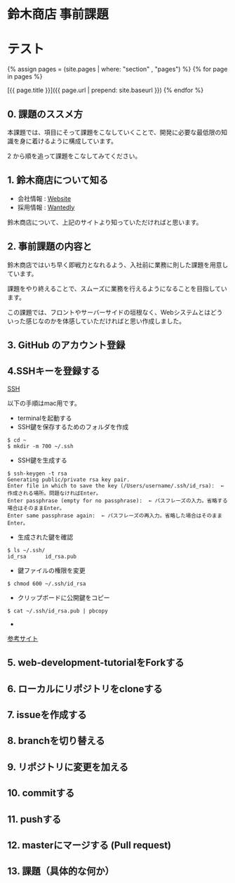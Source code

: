 # 鈴木商店 事前課題

# テスト
 {% assign pages = (site.pages | where: "section" , "pages") %} {% for page in pages %}

[{{ page.title }}]({{ page.url | prepend: site.baseurl }}) {% endfor %}

## 0. 課題のススメ方
本課題では、項目にそって課題をこなしていくことで、開発に必要な最低限の知識を身に着けるように構成しています。

2 から順を追って課題をこなしてみてください。

## 1. 鈴木商店について知る

- 会社情報 : [Website](https://www.suzukishouten.co.jp/)
- 採用情報 : [Wantedly](https://www.wantedly.com/companies/suzukishouten)

鈴木商店について、上記のサイトより知っていただければと思います。

## 2. 事前課題の内容と
鈴木商店ではいち早く即戦力となれるよう、入社前に業務に則した課題を用意しています。

課題をやり終えることで、スムーズに業務を行えるようになることを目指しています。

この課題では、フロントやサーバーサイドの垣根なく、Webシステムとはどういった感じなのかを体感していただければと思い作成しました。

## 3. GitHub のアカウント登録

## 4.SSHキーを登録する

[SSH](/docs/pages/sshkey.md)

以下の手順はmac用です。
- terminalを起動する
- SSH鍵を保存するためのフォルダを作成
```
$ cd ~
$ mkdir -m 700 ~/.ssh
```
- SSH鍵を生成する
```
$ ssh-keygen -t rsa
Generating public/private rsa key pair.
Enter file in which to save the key (/Users/username/.ssh/id_rsa):  ← 作成される場所。問題なければEnter。
Enter passphrase (empty for no passphrase):  ← パスフレーズの入力。省略する場合はそのままEnter。
Enter same passphrase again:  ← パスフレーズの再入力。省略した場合はそのままEnter。
```
- 生成された鍵を確認
```
$ ls ~/.ssh/
id_rsa      id_rsa.pub
```
- 鍵ファイルの権限を変更
```
$ chmod 600 ~/.ssh/id_rsa
```
- クリップボードに公開鍵をコピー
```
$ cat ~/.ssh/id_rsa.pub | pbcopy
```
- 
[参考サイト](http://cameong.hatenablog.com/entry/2017/02/17/011429)

## 5. web-development-tutorialをForkする

## 6. ローカルにリポジトリをcloneする

## 7. issueを作成する

## 8. branchを切り替える

## 9. リポジトリに変更を加える

## 10. commitする

## 11. pushする

## 12. masterにマージする (Pull request)

## 13. 課題（具体的な何か）
